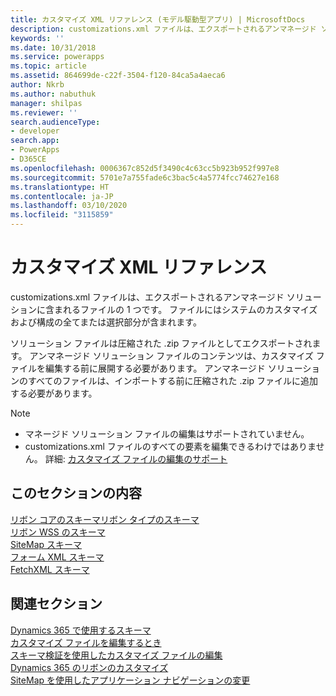 ```yaml
---
title: カスタマイズ XML リファレンス (モデル駆動型アプリ) | MicrosoftDocs
description: customizations.xml ファイルは、エクスポートされるアンマネージド ソリューションに含まれるファイルの 1 つです。 ファイルにはシステムのカスタマイズおよび構成の全てまたは選択部分が含まれます
keywords: ''
ms.date: 10/31/2018
ms.service: powerapps
ms.topic: article
ms.assetid: 864699de-c22f-3504-f120-84ca5a4aeca6
author: Nkrb
ms.author: nabuthuk
manager: shilpas
ms.reviewer: ''
search.audienceType:
- developer
search.app:
- PowerApps
- D365CE
ms.openlocfilehash: 0006367c852d5f3490c4c63cc5b923b952f997e8
ms.sourcegitcommit: 5701e7a755fade6c3bac5c4a5774fcc74627e168
ms.translationtype: HT
ms.contentlocale: ja-JP
ms.lasthandoff: 03/10/2020
ms.locfileid: "3115859"
---
```

# <a name="customization-xml-reference"></a>カスタマイズ XML リファレンス

<!-- https://docs.microsoft.com/dynamics365/customer-engagement/developer/customization-xml-reference -->

customizations.xml ファイルは、エクスポートされるアンマネージド ソリューションに含まれるファイルの 1 つです。 ファイルにはシステムのカスタマイズおよび構成の全てまたは選択部分が含まれます。 
  
 ソリューション ファイルは圧縮された .zip ファイルとしてエクスポートされます。 アンマネージド ソリューション ファイルのコンテンツは、カスタマイズ ファイルを編集する前に展開する必要があります。 アンマネージド ソリューションのすべてのファイルは、インポートする前に圧縮された .zip ファイルに追加する必要があります。  

> [!NOTE]
> - マネージド ソリューション ファイルの編集はサポートされていません。  
> - customizations.xml ファイルのすべての要素を編集できるわけではありません。 詳細: [カスタマイズ ファイルの編集のサポート](../common-data-service/when-edit-customization-file.md)

## <a name="in-this-section"></a>このセクションの内容

 [リボン コアのスキーマ](ribbon-core-schema.md)[リボン タイプのスキーマ](ribbon-types-schema.md)  
 [リボン WSS のスキーマ](ribbon-wss-schema.md)  
 [SiteMap スキーマ](/dynamics365/customer-engagement/developer/customize-dev/sitemap-schema)<br/> <!-- TODO need to fix the link--> 
 [フォーム XML スキーマ](form-xml-schema.md)<br/> 
 [FetchXML スキーマ](../common-data-service/fetchxml-schema.md) 

## <a name="related-sections"></a>関連セクション

 [Dynamics 365 で使用するスキーマ](/dynamics365/customer-engagement/developer/schemas-used-dynamics-365)<br/> <!-- TODO need to fix the link--> 
 [カスタマイズ ファイルを編集するとき](../common-data-service/when-edit-customization-file.md)  
[スキーマ検証を使用したカスタマイズ ファイルの編集](edit-customizations-xml-file-schema-validation.md)  
 [Dynamics 365 のリボンのカスタマイズ](customize-commands-ribbon.md)  
 [SiteMap を使用したアプリケーション ナビゲーションの変更](/dynamics365/customer-engagement/developer/customize-dev/change-application-navigation-using-sitemap) <!-- TODO need to fix the link--> 
